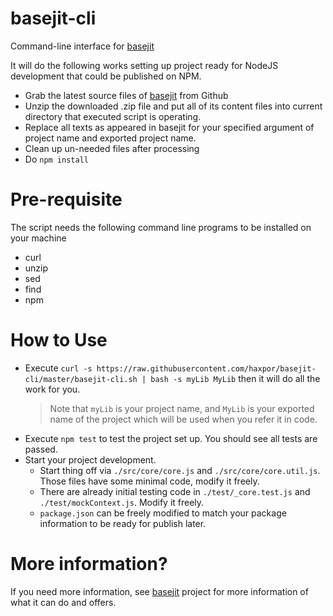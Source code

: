 # basejit-cli
Command-line interface for [basejit](https://github.com/haxpor/basejit)

It will do the following works setting up project ready for NodeJS development that could be published on NPM.

* Grab the latest source files of [basejit](https://github.com/haxpor/basejit) from Github
* Unzip the downloaded .zip file and put all of its content files into current directory that executed script is operating.
* Replace all texts as appeared in basejit for your specified argument of project name and exported project name.
* Clean up un-needed files after processing
* Do `npm install`

# Pre-requisite

The script needs the following command line programs to be installed on your machine

* curl
* unzip
* sed
* find
* npm

# How to Use

* Execute `curl -s https://raw.githubusercontent.com/haxpor/basejit-cli/master/basejit-cli.sh | bash -s myLib MyLib` then it will do all the work for you.  
   > Note that `myLib` is your project name, and `MyLib` is your exported name of the project which will be used when you refer it in code.
* Execute `npm test` to test the project set up. You should see all tests are passed.
* Start your project development.
   * Start thing off via `./src/core/core.js` and `./src/core/core.util.js`. Those files have some minimal code, modify it freely.
   * There are already initial testing code in `./test/_core.test.js` and `./test/mockContext.js`. Modify it freely.
   * `package.json` can be freely modified to match your package information to be ready for publish later.

# More information?

If you need more information, see [basejit](https://github.com/haxpor/basejit) project for more information of what it can do and offers.
